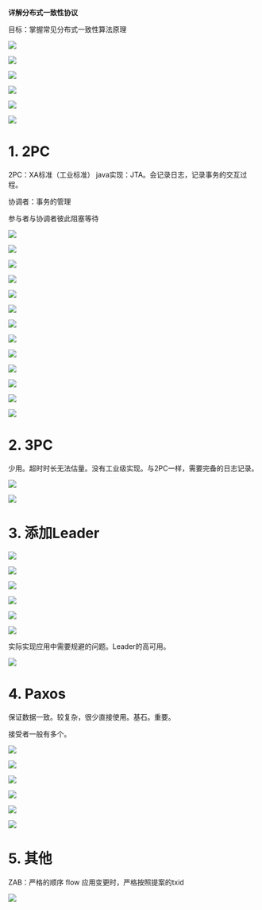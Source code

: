**详解分布式一致性协议**



目标：掌握常见分布式一致性算法原理



![](理解一致性1.png)



![](理解一致性2.png)



![](产生不一致1.png)



![](产生不一致2.png)



![](产生不一致3.png)



![](应对部分操作失败.png)



# 1. 2PC

2PC：XA标准（工业标准） java实现：JTA。会记录日志，记录事务的交互过程。

协调者：事务的管理

参与者与协调者彼此阻塞等待

![](2PC.png)



![](2PC_P1_1.png)



![](2PC_P1_2.png)



![](2PC_P1_3.png)



![](2PC_P1_4.png)



![](2PC_P2_1.png)



![](2PC_P2_2.png)



![](2PC_P2_3.png)



![](2PC_消息流.png)



![](2PC_不足1.png)

![](2PC_不足2.png)



![](2PC_不足3.png)



![](2PC_不足4.png)



# 2. 3PC

少用。超时时长无法估量。没有工业级实现。与2PC一样，需要完备的日志记录。

![](3PC.png)



![](3PC_消息流.png)



# 3. 添加Leader

![](示例1.png)



![](示例2.png)



![](示例3.png)



![](改进示例1.png)



![](改进示例2.png)



![](改进示例3.png)



实际实现应用中需要规避的问题。Leader的高可用。

![](改进示例4.png)



# 4. Paxos

保证数据一致。较复杂，很少直接使用。基石。重要。

接受者一般有多个。

![](Paxos角色.png)



![](Paxos.png)



![](Paxos算法图示.png)



![](Paxos先后批准场景1.png)



![](Paxos先后批准场景2.png)



![](Paxos读流程.png)



# 5. 其他

ZAB：严格的顺序 flow 应用变更时，严格按照提案的txid

![](其他.png)

